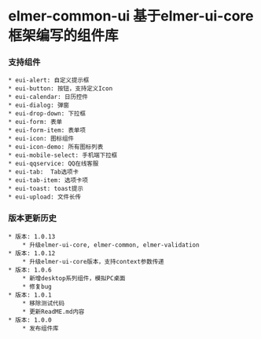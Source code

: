 #  elmer-common-ui 基于elmer-ui-core框架编写的组件库

### 支持组件
    * eui-alert: 自定义提示框
    * eui-button: 按钮，支持定义Icon
    * eui-calendar: 日历控件
    * eui-dialog: 弹窗
    * eui-drop-down: 下拉框
    * eui-form: 表单
    * eui-form-item: 表单项
    * eui-icon: 图标组件
    * eui-icon-demo: 所有图标列表
    * eui-mobile-select: 手机端下拉框
    * eui-qqservice: QQ在线客服
    * eui-tab:  Tab选项卡
    * eui-tab-item: 选项卡项
    * eui-toast: toast提示
    * eui-upload: 文件长传

### 版本更新历史
    * 版本: 1.0.13
        * 升级elmer-ui-core, elmer-common, elmer-validation
    * 版本: 1.0.12
        * 升级elmer-ui-core版本，支持context参数传递
    * 版本: 1.0.6
        * 新增desktop系列组件，模拟PC桌面
        * 修复bug
    * 版本: 1.0.1
        * 移除测试代码
        * 更新ReadME.md内容
    * 版本: 1.0.0
        * 发布组件库